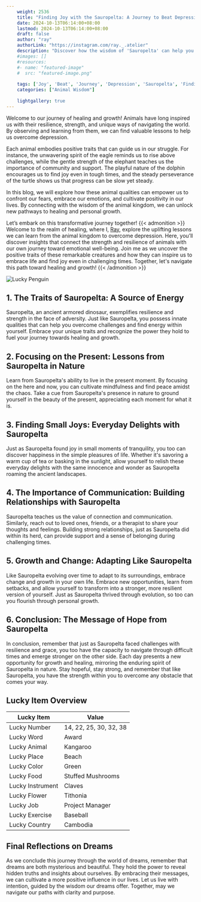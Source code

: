 ```yaml
---
    weight: 2536
    title: "Finding Joy with the Sauropelta: A Journey to Beat Depression"  # Assuming 'title' column exists
    date: 2024-10-13T06:14:00+08:00
    lastmod: 2024-10-13T06:14:00+08:00
    draft: false
    author: "ray"
    authorLink: "https://instagram.com/ray._.atelier"
    description: "Discover how the wisdom of 'Sauropelta' can help you overcome depression and find joy in your life journey."
    #images: []
    #resources:
    #- name: "featured-image"
    #  src: "featured-image.png"
    
    tags: ['Joy', 'Beat', 'Journey', 'Depression', 'Sauropelta', 'Finding']
    categories: ["Animal Wisdom"]
    
    lightgallery: true
---
```

    
Welcome to our journey of healing and growth! Animals have long inspired us with their resilience, strength, and unique ways of navigating the world. By observing and learning from them, we can find valuable lessons to help us overcome depression.

Each animal embodies positive traits that can guide us in our struggle. For instance, the unwavering spirit of the eagle reminds us to rise above challenges, while the gentle strength of the elephant teaches us the importance of community and support. The playful nature of the dolphin encourages us to find joy even in tough times, and the steady perseverance of the turtle shows us that progress can be slow yet steady.

In this blog, we will explore how these animal qualities can empower us to confront our fears, embrace our emotions, and cultivate positivity in our lives. By connecting with the wisdom of the animal kingdom, we can unlock new pathways to healing and personal growth.

Let’s embark on this transformative journey together!
{{< admonition >}}
Welcome to the realm of healing, where I, [Ray](https://instagram.com/ray._.atelier), explore the uplifting lessons we can learn from the animal kingdom to overcome depression. Here, you’ll discover insights that connect the strength and resilience of animals with our own journey toward emotional well-being. Join me as we uncover the positive traits of these remarkable creatures and how they can inspire us to embrace life and find joy even in challenging times. Together, let's navigate this path toward healing and growth!
{{< /admonition >}}

![Lucky Penguin](https://cdn.pixabay.com/photo/2024/09/07/02/34/penguins-9028827_1280.jpg "Lucky Penguin")

## 1. The Traits of Sauropelta: A Source of Energy
Sauropelta, an ancient armored dinosaur, exemplifies resilience and strength in the face of adversity. Just like Sauropelta, you possess innate qualities that can help you overcome challenges and find energy within yourself. Embrace your unique traits and recognize the power they hold to fuel your journey towards healing and growth.

## 2. Focusing on the Present: Lessons from Sauropelta in Nature
Learn from Sauropelta's ability to live in the present moment. By focusing on the here and now, you can cultivate mindfulness and find peace amidst the chaos. Take a cue from Sauropelta's presence in nature to ground yourself in the beauty of the present, appreciating each moment for what it is.

## 3. Finding Small Joys: Everyday Delights with Sauropelta
Just as Sauropelta found joy in small moments of tranquility, you too can discover happiness in the simple pleasures of life. Whether it's savoring a warm cup of tea or basking in the sunlight, allow yourself to relish these everyday delights with the same innocence and wonder as Sauropelta roaming the ancient landscapes.

## 4. The Importance of Communication: Building Relationships with Sauropelta
Sauropelta teaches us the value of connection and communication. Similarly, reach out to loved ones, friends, or a therapist to share your thoughts and feelings. Building strong relationships, just as Sauropelta did within its herd, can provide support and a sense of belonging during challenging times.

## 5. Growth and Change: Adapting Like Sauropelta
Like Sauropelta evolving over time to adapt to its surroundings, embrace change and growth in your own life. Embrace new opportunities, learn from setbacks, and allow yourself to transform into a stronger, more resilient version of yourself. Just as Sauropelta thrived through evolution, so too can you flourish through personal growth.

## 6. Conclusion: The Message of Hope from Sauropelta
In conclusion, remember that just as Sauropelta faced challenges with resilience and grace, you too have the capacity to navigate through difficult times and emerge stronger on the other side. Each day presents a new opportunity for growth and healing, mirroring the enduring spirit of Sauropelta in nature. Stay hopeful, stay strong, and remember that like Sauropelta, you have the strength within you to overcome any obstacle that comes your way.


## Lucky Item Overview
| Lucky Item          | Value              |
|---------------|--------------------|
| Lucky Number        | 14, 22, 25, 30, 32, 38  |
| Lucky Word          | Award |
| Lucky Animal        | Kangaroo |
| Lucky Place         | Beach     |
| Lucky Color         | Green     |
| Lucky Food          | Stuffed Mushrooms      |
| Lucky Instrument    | Claves |
| Lucky Flower        | Tithonia    |
| Lucky Job           | Project Manager       |
| Lucky Exercise      | Baseball  |
| Lucky Country       | Cambodia    |


##  Final Reflections on Dreams

As we conclude this journey through the world of dreams, remember that dreams are both mysterious and beautiful. They hold the power to reveal hidden truths and insights about ourselves. By embracing their messages, we can cultivate a more positive influence in our lives. Let us live with intention, guided by the wisdom our dreams offer. Together, may we navigate our paths with clarity and purpose.
